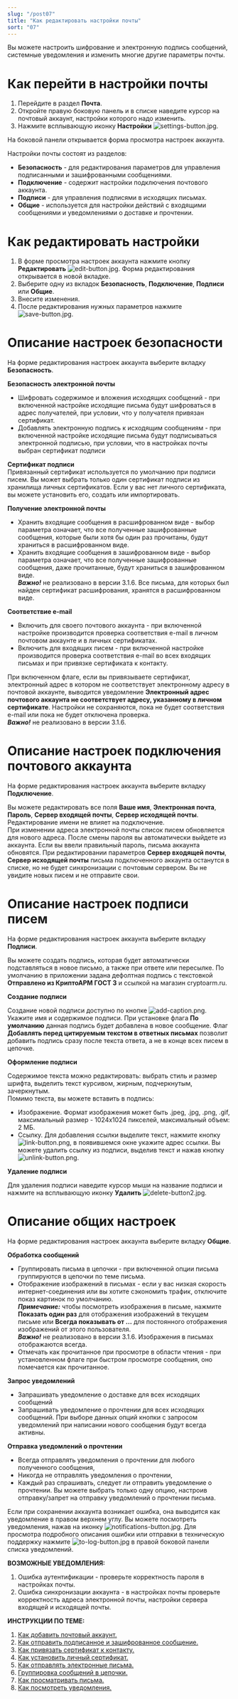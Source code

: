 ```yaml
---
slug: "/post07"
title: "Как редактировать настройки почты"
sort: "07"
---
```


Вы можете настроить шифрование и электронную подпись сообщений, системные уведомления и изменить многие другие параметры почты.

# Как перейти в настройки почты

1. Перейдите в раздел **Почта**.
2. Откройте правую боковую панель и в списке наведите курсор на почтовый аккаунт, настройки которого надо изменить.  
3. Нажмите всплывающую иконку **Настройки** ![settings-button.jpg](./images/settings-button.jpg "Настройки").

На боковой панели открывается форма просмотра настроек аккаунта.  

Настройки почты состоят из разделов:
- **Безопасность** - для редактирования параметров для управления подписанными и зашифрованными сообщениями.
- **Подключение** - содержит настройки подключения почтового аккаунта.
- **Подписи** - для управления подписями в исходящих письмах.
- **Общие** - используется для настройки действий с входящими сообщениями и уведомлениями о доставке и прочтении.

# Как редактировать настройки  

1. В форме просмотра настроек аккаунта нажмите кнопку **Редактировать** ![edit-button.jpg](./images/edit-button.jpg "Редактировать").
    Форма редактирования открывается в новой вкладке.
2. Выберите одну из вкладок **Безопасность**, **Подключение**, **Подписи** или **Общие**.
3. Внесите изменения.
4. После редактирования нужных параметров нажмите ![save-button.jpg](./images/save-button.jpg "Сохранить"). 


# Описание настроек безопасности

На форме редактирования настроек аккаунта выберите вкладку **Безопасность**.

**Безопасность электронной почты**  
   - Шифровать содержимое и вложения исходящих сообщений - при включенной настройке исходящие письма будут шифроваться в адрес получателей, при условии, что у получателя привязан сертификат.     
   - Добавлять электронную подпись к исходящим сообщениям - при включенной настройке исходящие письма будут подписываться электронной подписью, при условии, что в настройках почты выбран сертификат подписи

**Сертификат подписи**    
   Привязанный сертификат используется по умолчанию при подписи писем.
   Вы может выбрать только один сертификат подписи из хранилища личных сертификатов.
   Если у вас нет личного сертификата, вы можете установить его, создать или импортировать.  

**Получение электронной почты**    
   - Хранить входящие сообщения в расшифрованном виде - выбор параметра означает, что все полученные зашифрованные сообщения, которые были хотя бы один раз прочитаны, будут храниться в расшифрованном виде.
   - Хранить входящие сообщения в зашифрованном виде - выбор параметра означает, что все полученные зашифрованные сообщения, даже прочитанные, будут храниться в зашифрованном виде.    
***Важно!*** не реализовано в версии 3.1.6. Все письма, для которых был найден сертификат расшифрования, хранятся в расшифрованном виде.

**Соответствие e-mail**    
   - Включить для своего почтового аккаунта - при включенной настройке производится проверка соответствия e-mail в личном почтовом аккаунте и в личных сертификатах.  
   - Включить для входящих писем - при включенной настройке производится проверка соответствия e-mail во всех входящих письмах и при привязке сертификата к контакту.   
  
  При включенном флаге, если вы привязываете сертификат, электронный адрес в котором не соответствует электронному адресу в почтовой аккаунте, выводится уведомление **Электронный адрес почтового аккаунта не соответствует адресу, указанному в личном сертификате**. Настройки не сохраняются, пока не будет соответствия e-mail или пока не будет отключена проверка.  
***Важно!*** не реализовано в версии 3.1.6.

# Описание настроек подключения почтового аккаунта

На форме редактирования настроек аккаунта выберите вкладку **Подключение**.

Вы можете редактировать все поля **Ваше имя**, **Электронная почта**, **Пароль**, **Сервер входящей почты**, **Сервер исходящей почты**.  
Редактирование имени не влияет на подключение.  
При изменении адреса электронной почты список писем обновляется для нового адреса.
После смены пароля вы автоматически выйдете из аккаунта. Если вы ввели правильный пароль, письма аккаунта обновятся. 
При редактировании параметров **Сервер входящей почты**, **Сервер исходящей почты** письма подключенного аккаунта останутся в списке, но не будет синхронизации с почтовым сервером. Вы не увидите новых писем и не отправите свои.

# Описание настроек подписи писем

На форме редактирования настроек аккаунта выберите вкладку **Подписи**.

Вы можете создать подпись, которая будет автоматически подставляться в новое письмо, а также при ответе или пересылке.
По умолчанию в приложении задана дефолтная подпись с текстовкой **Отправлено из КриптоАРМ ГОСТ 3** и ссылкой на магазин cryptoarm.ru.

**Создание подписи**  

Создание новой подписи доступно по кнопке ![add-caption.png](./images/add-caption.png "Добавить подпись").
Укажите имя и содержимое подписи.
При установке флага **По умолчанию** данная подпись будет добавлена  в новое сообщение.
Флаг **Добавлять перед цитируемым текстом в ответных письмах** позволит добавить подпись сразу после текста ответа, а не в конце всех писем в цепочке. 

**Оформление подписи**  

Содержимое текста можно редактировать:  выбрать стиль и размер шрифта, выделить текст курсивом, жирным, подчеркнутым, зачеркнутым.  
Помимо текста, вы можете вставить в подпись:
-  Изображение.
   Формат изображения может быть .jpeg, .jpg, .png, .gif, максимальный размер - 1024х1024 пикселей, максимальный объем: 2 МБ. 
- Ссылку.
   Для добавления ссылки выделите текст, нажмите кнопку ![link-button.png](./images/link-button.png "Добавление ссылки"), в появившемся окне укажите адрес ссылки.
   Вы можете удалить ссылку из подписи, выделив текст и нажав кнопку ![unlink-button.png](./images/unlink-button.png "Удаление ссылки").

**Удаление подписи**  

Для удаления подписи наведите курсор мыши на название подписи и нажмите на всплывающую иконку **Удалить** ![delete-button2.jpg](./images/delete-button2.jpg "Удалить подпись").

# Описание общих настроек  

На форме редактирования настроек аккаунта выберите вкладку **Общие**.

**Обработка сообщений**
- Группировать письма в цепочки - при включенной опции письма группируются в цепочки по теме письма.
- Отображение изображений в письмах - если у вас низкая скорость интернет-соединения или вы хотите сэкономить трафик, отключите показ картинок по умолчанию.  
  ***Примечание:*** чтобы посмотреть изображения в письме,  нажмите **Показать один раз** для отображения изображений в текущем письме или **Всегда показывать от ...** для постоянного отображения изображений от этого пользователя.  
  ***Важно!*** не реализовано в версии 3.1.6. Изображения в письмах отображаются всегда.  
- Отмечать как прочитанное при просмотре в области чтения - при установленном флаге при быстром просмотре сообщения, оно помечается как прочитанное.

**Запрос уведомлений**
- Запрашивать уведомление о доставке для всех исходящих сообщений
- Запрашивать уведомление о прочтении для всех исходящих сообщений.
При выборе данных опций кнопки с запросом уведомлений при написании нового сообщения будут всегда активны.

**Отправка уведомлений о прочтении**  
- Всегда отправлять уведомления о прочтении для любого полученного сообщения,
- Никогда не отправлять уведомления о прочтении,
- Каждый раз спрашивать, следует ли отправить уведомление о прочтении.
Вы можете выбрать только одну опцию, настроив отправку/запрет на отправку уведомлений  о прочтении письма. 

Если при сохранении аккаунта возникает ошибка, она выводится как уведомление в правом верхнем углу. Вы можете посмотреть уведомления, нажав на иконку ![notifications-button.jpg](./images/notifications-button.jpg "События"). Для просмотра подробного описания ошибки или отправки в техническую поддержку нажмите ![to-log-button.jpg](./images/to-log-button.jpg "Перейти в журнал") в правой боковой панели списка уведомлений.

**ВОЗМОЖНЫЕ УВЕДОМЛЕНИЯ:**   

1. Ошибка аутентификации - проверьте корректность пароля в настройках почты.
2. Ошибка синхронизации аккаунта - в настройках почты проверьте корректность адреса электронной почты, настройки сервера входящей и исходящей почты.  

**ИНСТРУКЦИИ ПО ТЕМЕ:**  
1. [Как добавить почтовый аккаунт.](https://docs.cryptoarm.ru/06-v3.2-Beta/003-mail/add-account)  
2. [Как отправить подписанное и зашифрованное сообщение.](https://docs.cryptoarm.ru/06-v3.2-Beta/003-mail/select-account)  
3. [Как привязать сертификат к контакту.](https://docs.cryptoarm.ru/06-v3.2-Beta/006-contacts/link-contact-cert)  
4. [Как установить личный сертификат.](https://docs.cryptoarm.ru/06-v3.2-Beta/008-certs/import-my-cert)  
5. [Как отправлять электронные письма.](https://docs.cryptoarm.ru/06-v3.2-Beta/003-mail/send-mail)  
6. [Группировка сообщений в цепочки.](https://docs.cryptoarm.ru/06-v3.2-Beta/003-mail/chain-mail)  
7. [Как просматривать письма.](https://docs.cryptoarm.ru/06-v3.2-Beta/003-mail/view-mail)  
8. [Как посмотреть уведомления.](https://docs.cryptoarm.ru/06-v3.2-Beta/007-cryptoarm/notifications)  
